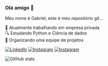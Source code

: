 ### Olá amigo 👋

Meu nome é Gabriel, este é meu repositório git...

🔭 Atualmente trabalhando em empresa privada </br>
🔍 Estudando Python e Ciência de dados </br>
🤝 Organizando uma equipe de projetos </br>

[![LinkedIn](https://img.shields.io/badge/-LinkedIn-000?style=for-the-badge&logo=linkedin&logoColor=fffffff&color:FFF)](https://www.linkedin.com/in/gabriel-augusto7/)
[![Instagram](https://img.shields.io/badge/-Instagram-000?style=for-the-badge&logo=instagram&logoColor=ffffff&color:FFF)](https://www.instagram.com/augusto.img/)
[![Instagram](https://img.shields.io/badge/-Instagram-000?style=for-the-badge&logo=instagram&logoColor=ffffff&color:FFF)](https://www.instagram.com/ogatupreto/)

![GitHub stats](https://github-readme-stats-git-masterrstaa-rickstaa.vercel.app/api?username=ogatupreto&hide_title=true&show_icons=true&include_all_commits=false&count_private=true&line_height=25&hide=issues&bg_color=000&title_color=ffffff&text_color=FFF&border_radius=3&border_color=dededec&icon_color=1f1f1f&theme=jolly)
